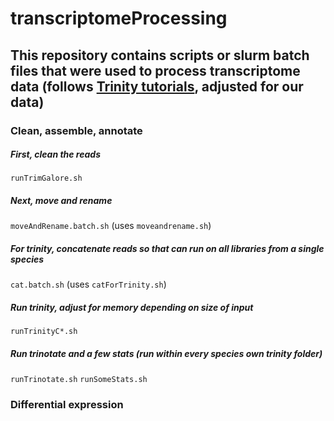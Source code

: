 # transcriptomeProcessing
## This repository contains scripts or slurm batch files that were used to process transcriptome data (follows [Trinity tutorials](https://github.com/trinityrnaseq/trinityrnaseq/wiki), adjusted for our data)
### Clean, assemble, annotate
##### First, clean the reads
`runTrimGalore.sh`

##### Next, move and rename
`moveAndRename.batch.sh` (uses `moveandrename.sh`)

##### For trinity, concatenate reads so that can run on all libraries from a single species
`cat.batch.sh` (uses `catForTrinity.sh`)

##### Run trinity, adjust for memory depending on size of input
`runTrinityC*.sh`

##### Run trinotate and a few stats (run within every species own trinity folder)
`runTrinotate.sh`
`runSomeStats.sh`

### Differential expression
